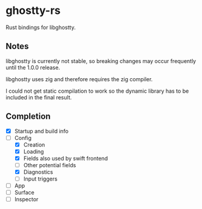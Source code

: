 # ghostty-rs

Rust bindings for libghostty.

## Notes

libghostty is currently not stable, so breaking changes may occur frequently until the 1.0.0 release.

libghostty uses zig and therefore requires the zig compiler.

I could not get static compilation to work so the dynamic library has to be included in the final result.

## Completion

- [x] Startup and build info
- [ ] Config
  - [x] Creation
  - [x] Loading
  - [x] Fields also used by swift frontend
  - [ ] Other potential fields
  - [x] Diagnostics
  - [ ] Input triggers
- [ ] App
- [ ] Surface
- [ ] Inspector
